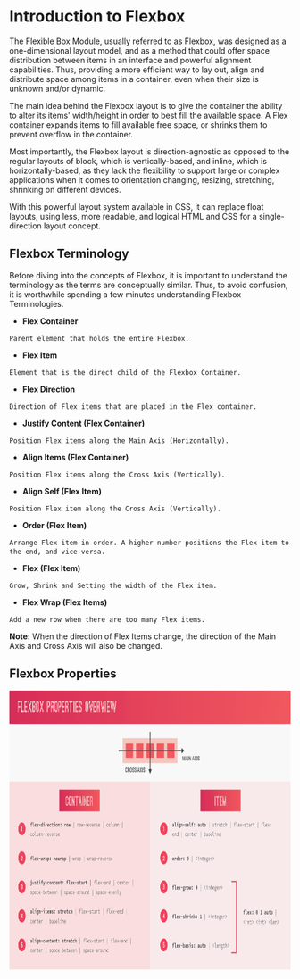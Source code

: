 # Introduction to Flexbox

The Flexible Box Module, usually referred to as Flexbox, was designed as a one-dimensional layout model, and as a method that could offer space distribution between items in an interface and powerful alignment capabilities. Thus, providing a more efficient way to lay out, align and distribute space among items in a container, even when their size is unknown and/or dynamic.

The main idea behind the Flexbox layout is to give the container the ability to alter its items' width/height in order to best fill the available space. A Flex container expands items to fill available free space, or shrinks them to prevent overflow in the container.

Most importantly, the Flexbox layout is direction-agnostic as opposed to the regular layouts of block, which is vertically-based, and inline, which is horizontally-based, as they lack the flexibility to support large or complex applications when it comes to orientation changing, resizing, stretching, shrinking on different devices.

With this powerful layout system available in CSS, it can replace float layouts, using less, more readable, and logical HTML and CSS for a single-direction layout concept.

## Flexbox Terminology

Before diving into the concepts of Flexbox, it is important to understand the terminology as the terms are conceptually similar. Thus, to avoid confusion, it is worthwhile spending a few minutes understanding Flexbox Terminologies.

- **Flex Container**

```
Parent element that holds the entire Flexbox.
```

- **Flex Item**

```
Element that is the direct child of the Flexbox Container.
```

- **Flex Direction**

```
Direction of Flex items that are placed in the Flex container.
```

- **Justify Content (Flex Container)**

```
Position Flex items along the Main Axis (Horizontally).
```

- **Align Items (Flex Container)**

```
Position Flex items along the Cross Axis (Vertically).
```

- **Align Self (Flex Item)**

```
Position Flex item along the Cross Axis (Vertically).
```

- **Order (Flex Item)**

```
Arrange Flex item in order. A higher number positions the Flex item to the end, and vice-versa.
```

- **Flex (Flex Item)**

```
Grow, Shrink and Setting the width of the Flex item.
```

- **Flex Wrap (Flex Items)**

```
Add a new row when there are too many Flex items.
```

**Note:** When the direction of Flex Items change, the direction of the Main Axis and Cross Axis will also be changed.

## Flexbox Properties

<img src="./img/CSS Properties.PNG" width="1000px" height="500px" title="CSS Properties Image">
